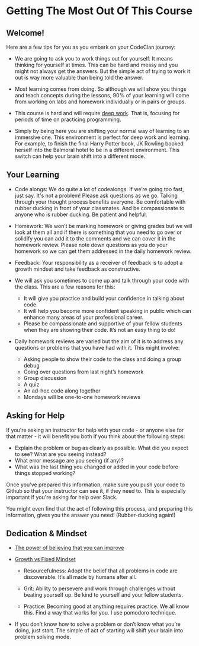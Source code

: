 # Getting The Most Out Of This Course

## Welcome!

Here are a few tips for you as you embark on your CodeClan journey:
 
- We are going to ask you to work things out for yourself. It means thinking for yourself at times. This can be hard and messy and you might not always get the answers. But the simple act of trying to work it out is way more valuable than being told the answer. 

- Most learning comes from doing. So although we will show you things and teach concepts during the lessons, 90% of your learning will come from working on labs and homework individually or in pairs or groups.

- This course is hard and will require [deep work](http://calnewport.com/books/deep-work/). That is, focusing for periods of time on practicing programming. 

- Simply by being here you are shifting your normal way of learning to an immersive one. This environment is perfect for deep work and learning. For example, to finish the final Harry Potter book, JK Rowling booked herself into the Balmoral hotel to be in a different environment. This switch can help your brain shift into a different mode.


## Your Learning

- Code alongs: We do quite a lot of codealongs. If we’re going too fast, just say. It's not a problem! Please ask questions as we go. Talking through your thought process benefits everyone. Be comfortable with rubber ducking in front of your classmates. And be compassionate to anyone who is rubber ducking. Be patient and helpful. 

- Homework: We won’t be marking homework or giving grades but we will look at them all and if there is something that you need to go over or solidify you can add it to the comments and we can cover it in the homework review. Please note down questions as you do your homework so we can get them addressed in the daily homework review.

- Feedback: Your responsibility as a receiver of feedback is to adopt a growth mindset and take feedback as constructive.

- We will ask you sometimes to come up and talk through your code with the class. This are a few reasons for this:

  - It will give you practice and build your confidence in talking about code
  - It will help you become more confident speaking in public which can enhance many areas of your professional career.
  - Please be compassionate and supportive of your fellow students when they are showing their code. It’s not an easy thing to do!

- Daily homework reviews are varied but the aim of it is to address any questions or problems that you have had with it. This might involve:

  - Asking people to show their code to the class and doing a group debug
  - Going over questions from last night’s homework
  - Group discussion
  - A quiz
  - An ad-hoc code along together
  - Mondays will be one-to-one homework reviews

## Asking for Help

If you're asking an instructor for help with your code - or anyone else for that matter - it will benefit you both if you think about the following steps:

  - Explain the problem or bug as clearly as possible. What did you expect to see? What are you seeing instead? 
  - What error message are you seeing (if any)?
  - What was the last thing you changed or added in your code before things stopped working?

Once you've prepared this information, make sure you push your code to Github so that your instructor can see it, if they need to. This is especially important if you're asking for help over Slack.

You might even find that the act of following this process, and preparing this information, gives you the answer you need! (Rubber-ducking again!)

## Dedication & Mindset

 - [The power of believing that you can improve](https://www.youtube.com/watch?v=wh0OS4MrN3E)
- [Growth vs Fixed Mindset](https://www.youtube.com/watch?v=KUWn_TJTrnU)

  - Resourcefulness: Adopt the belief that all problems in code are discoverable. It’s all made by humans after all.

  - Grit: Ability to persevere and work through challenges without beating yourself up. Be kind to yourself and your fellow students.

  - Practice: Becoming good at anything requires practice. We all know this. Find a way that works for you. I use pomodoro technique.

  
 - If you don’t know how to solve a problem or don’t know what you’re doing, just start. The simple of act of starting will shift your brain into problem solving mode.


  

  


